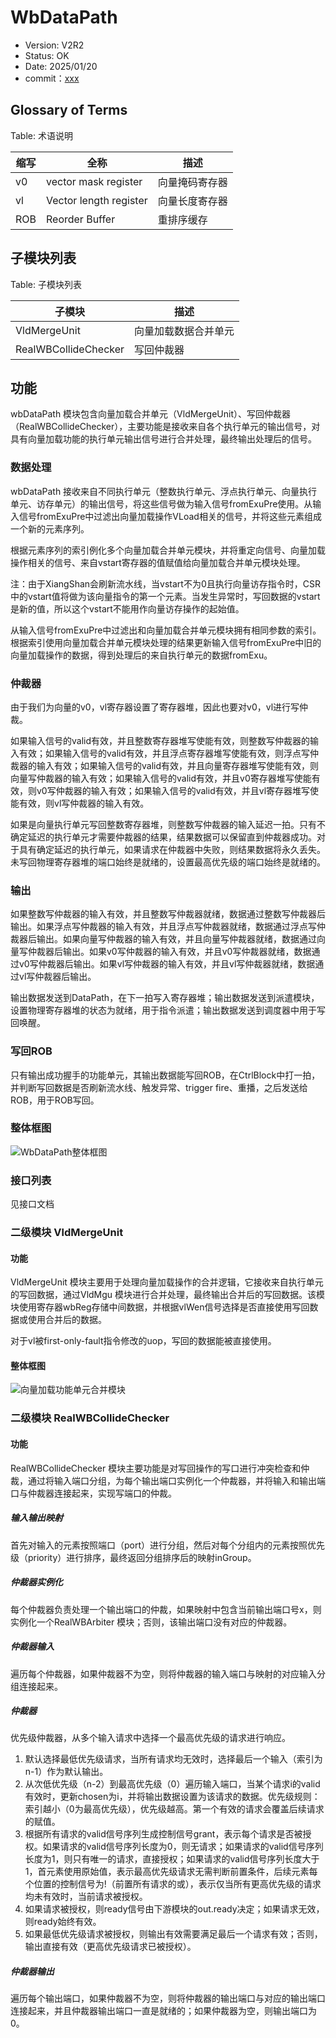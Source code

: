 # WbDataPath

- Version: V2R2
- Status: OK
- Date: 2025/01/20
- commit：[xxx](https://github.com/OpenXiangShan/XiangShan/tree/xxx)

## Glossary of Terms

Table: 术语说明

| 缩写  | 全称                     | 描述      |
| --- | ---------------------- | ------- |
| v0  | vector mask register   | 向量掩码寄存器 |
| vl  | Vector length register | 向量长度寄存器 |
| ROB | Reorder Buffer         | 重排序缓存   |

## 子模块列表

Table: 子模块列表

| 子模块                  | 描述         |
| -------------------- | ---------- |
| VldMergeUnit         | 向量加载数据合并单元 |
| RealWBCollideChecker | 写回仲裁器      |

## 功能

wbDataPath
模块包含向量加载合并单元（VldMergeUnit）、写回仲裁器（RealWBCollideChecker），主要功能是接收来自各个执行单元的输出信号，对具有向量加载功能的执行单元输出信号进行合并处理，最终输出处理后的信号。

### 数据处理

wbDataPath
接收来自不同执行单元（整数执行单元、浮点执行单元、向量执行单元、访存单元）的输出信号，将这些信号做为输入信号fromExuPre使用。从输入信号fromExuPre中过滤出向量加载操作VLoad相关的信号，并将这些元素组成一个新的元素序列。

根据元素序列的索引例化多个向量加载合并单元模块，并将重定向信号、向量加载操作相关的信号、来自vstart寄存器的值赋值给向量加载合并单元模块处理。

注：由于XiangShan会刷新流水线，当vstart不为0且执行向量访存指令时，CSR中的vstart值将做为该向量指令的第一个元素。当发生异常时，写回数据的vstart是新的值，所以这个vstart不能用作向量访存操作的起始值。

从输入信号fromExuPre中过滤出和向量加载合并单元模块拥有相同参数的索引。
根据索引使用向量加载合并单元模块处理的结果更新输入信号fromExuPre中旧的向量加载操作的数据，得到处理后的来自执行单元的数据fromExu。

### 仲裁器

由于我们为向量的v0，vl寄存器设置了寄存器堆，因此也要对v0，vl进行写仲裁。

如果输入信号的valid有效，并且整数寄存器堆写使能有效，则整数写仲裁器的输入有效；如果输入信号的valid有效，并且浮点寄存器堆写使能有效，则浮点写仲裁器的输入有效；如果输入信号的valid有效，并且向量寄存器堆写使能有效，则向量写仲裁器的输入有效；如果输入信号的valid有效，并且v0寄存器堆写使能有效，则v0写仲裁器的输入有效；如果输入信号的valid有效，并且vl寄存器堆写使能有效，则vl写仲裁器的输入有效。

如果是向量执行单元写回整数寄存器堆，则整数写仲裁器的输入延迟一拍。只有不确定延迟的执行单元才需要仲裁器的结果，结果数据可以保留直到仲裁器成功。对于具有确定延迟的执行单元，如果请求在仲裁器中失败，则结果数据将永久丢失。未写回物理寄存器堆的端口始终是就绪的，设置最高优先级的端口始终是就绪的。

### 输出

如果整数写仲裁器的输入有效，并且整数写仲裁器就绪，数据通过整数写仲裁器后输出。如果浮点写仲裁器的输入有效，并且浮点写仲裁器就绪，数据通过浮点写仲裁器后输出。如果向量写仲裁器的输入有效，并且向量写仲裁器就绪，数据通过向量写仲裁器后输出。如果v0写仲裁器的输入有效，并且v0写仲裁器就绪，数据通过v0写仲裁器后输出。如果vl写仲裁器的输入有效，并且vl写仲裁器就绪，数据通过vl写仲裁器后输出。

输出数据发送到DataPath，在下一拍写入寄存器堆；输出数据发送到派遣模块，设置物理寄存器堆的状态为就绪，用于指令派遣；输出数据发送到调度器中用于写回唤醒。

### 写回ROB

只有输出成功握手的功能单元，其输出数据能写回ROB，在CtrlBlock中打一拍，并判断写回数据是否刷新流水线、触发异常、trigger
fire、重播，之后发送给ROB，用于ROB写回。

### 整体框图

![WbDataPath整体框图](./figure/wbDatapath.svg)

### 接口列表

见接口文档

### 二级模块 VldMergeUnit

#### 功能

VldMergeUnit 模块主要用于处理向量加载操作的合并逻辑，它接收来自执行单元的写回数据，通过VldMgu
模块进行合并处理，最终输出合并后的写回数据。该模块使用寄存器wbReg存储中间数据，并根据vlWen信号选择是否直接使用写回数据或使用合并后的数据。

对于vl被first-only-fault指令修改的uop，写回的数据能被直接使用。

#### 整体框图

![向量加载功能单元合并模块](./figure/VldMergeUnit.svg)

### 二级模块 RealWBCollideChecker

#### 功能

RealWBCollideChecker
模块主要功能是对写回操作的写口进行冲突检查和仲裁，通过将输入端口分组，为每个输出端口实例化一个仲裁器，并将输入和输出端口与仲裁器连接起来，实现写端口的仲裁。

##### 输入输出映射

首先对输入的元素按照端口（port）进行分组，然后对每个分组内的元素按照优先级（priority）进行排序，最终返回分组排序后的映射inGroup。

##### 仲裁器实例化

每个仲裁器负责处理一个输出端口的仲裁，如果映射中包含当前输出端口号x，则实例化一个RealWBArbiter 模块；否则，该输出端口没有对应的仲裁器。

##### 仲裁器输入

遍历每个仲裁器，如果仲裁器不为空，则将仲裁器的输入端口与映射的对应输入分组连接起来。

##### 仲裁器

优先级仲裁器，从多个输入请求中选择一个最高优先级的请求进行响应。

1. 默认选择最低优先级请求，当所有请求均无效时，选择最后一个输入（索引为n-1）作为默认输出。
2. 从次低优先级（n-2）到最高优先级（0）遍历输入端口，当某个请求i的valid有效时，更新chosen为i，并将输出数据设置为该请求的数据。优先级规则：索引越小（0为最高优先级），优先级越高。第一个有效的请求会覆盖后续请求的赋值。
3. 根据所有请求的valid信号序列生成控制信号grant，表示每个请求是否被授权。如果请求的valid信号序列长度为0，则无请求；如果请求的valid信号序列长度为1，则只有唯一的请求，直接授权；如果请求的valid信号序列长度大于1，首元素使用原始值，表示最高优先级请求无需判断前置条件，后续元素每个位置的控制信号为!（前置所有请求的或），表示仅当所有更高优先级的请求均未有效时，当前请求被授权。
4. 如果请求被授权，则ready信号由下游模块的out.ready决定；如果请求无效，则ready始终有效。
5. 如果最低优先级请求被授权，则输出有效需要满足最后一个请求有效；否则，输出直接有效（更高优先级请求已被授权）。

##### 仲裁器输出

遍历每个输出端口，如果仲裁器不为空，则将仲裁器的输出端口与对应的输出端口连接起来，并且仲裁器输出端口一直是就绪的；如果仲裁器为空，则输出端口为0。
